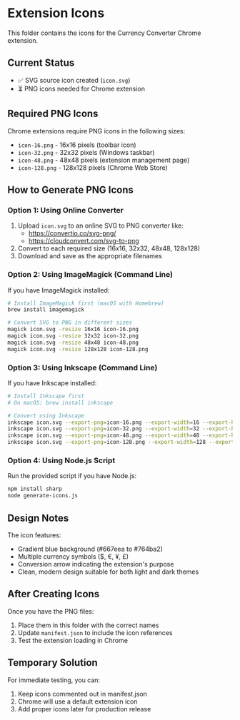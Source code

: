 # Extension Icons

This folder contains the icons for the Currency Converter Chrome extension.

## Current Status

- ✅ SVG source icon created (`icon.svg`)
- ⏳ PNG icons needed for Chrome extension

## Required PNG Icons

Chrome extensions require PNG icons in the following sizes:

- `icon-16.png` - 16x16 pixels (toolbar icon)
- `icon-32.png` - 32x32 pixels (Windows taskbar)
- `icon-48.png` - 48x48 pixels (extension management page)
- `icon-128.png` - 128x128 pixels (Chrome Web Store)

## How to Generate PNG Icons

### Option 1: Using Online Converter

1. Upload `icon.svg` to an online SVG to PNG converter like:
   - https://convertio.co/svg-png/
   - https://cloudconvert.com/svg-to-png
2. Convert to each required size (16x16, 32x32, 48x48, 128x128)
3. Download and save as the appropriate filenames

### Option 2: Using ImageMagick (Command Line)

If you have ImageMagick installed:

```bash
# Install ImageMagick first (macOS with Homebrew)
brew install imagemagick

# Convert SVG to PNG in different sizes
magick icon.svg -resize 16x16 icon-16.png
magick icon.svg -resize 32x32 icon-32.png
magick icon.svg -resize 48x48 icon-48.png
magick icon.svg -resize 128x128 icon-128.png
```

### Option 3: Using Inkscape (Command Line)

If you have Inkscape installed:

```bash
# Install Inkscape first
# On macOS: brew install inkscape

# Convert using Inkscape
inkscape icon.svg --export-png=icon-16.png --export-width=16 --export-height=16
inkscape icon.svg --export-png=icon-32.png --export-width=32 --export-height=32
inkscape icon.svg --export-png=icon-48.png --export-width=48 --export-height=48
inkscape icon.svg --export-png=icon-128.png --export-width=128 --export-height=128
```

### Option 4: Using Node.js Script

Run the provided script if you have Node.js:

```bash
npm install sharp
node generate-icons.js
```

## Design Notes

The icon features:

- Gradient blue background (#667eea to #764ba2)
- Multiple currency symbols ($, €, ¥, £)
- Conversion arrow indicating the extension's purpose
- Clean, modern design suitable for both light and dark themes

## After Creating Icons

Once you have the PNG files:

1. Place them in this folder with the correct names
2. Update `manifest.json` to include the icon references
3. Test the extension loading in Chrome

## Temporary Solution

For immediate testing, you can:

1. Keep icons commented out in manifest.json
2. Chrome will use a default extension icon
3. Add proper icons later for production release

